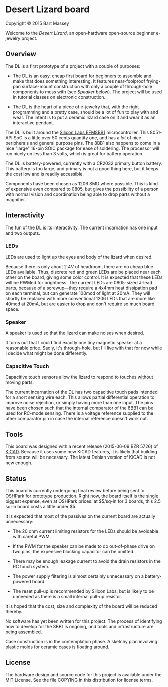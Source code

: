 # Desert Lizard board
Copyright © 2015 Bart Massey

Welcome to the *Desert Lizard*, an open-hardware open-source
beginner e-jewelry project.

## Overview

The DL is a first prototype of a project with a
couple of purposes:

* The DL is an easy, cheap first board for beginners to assemble
  and make that does something interesting. It features
  near-foolproof frying-pan surface-mount construction with
  only a couple of through-hole components to mess with (see
  *Speaker* below). The project will be used in tutorial
  classes on electronic construction.

* The DL is the heart of a piece of e-jewelry that, with the
  right programming and a pretty case, should be a lot of
  fun to play with and wear. The intent is to put a ceramic
  lizard case on it and wear it as an interactive pendant.

The DL is built around the
[Silicon Labs EFM8BB1](http://www.silabs.com/Support%20Documents/TechnicalDocs/EFM8BB1_DataSheet.pdf)
microcontroller. This 8051-API SoC is a little over 50 cents
quantity one, and has a *lot* of nice peripherals and
general purpose pins. The 8BB1 also happens to come in a nice
"large" 16-pin SOIC package for ease of soldering. The
processor will run nicely on less than 3 volts, which is
great for battery operation.

The DL is battery-powered, currently with a CR2032 primary
button battery. This battery is too large, and primary is
not a good thing here, but it keeps the cost low and is
readily accessible.

Components have been chosen as 1206 SMD where possible. This
is kind of expensive even compared to 0805, but gives the
possibility of a person with normal vision and coordination
being able to drop parts without a magnifier.

## Interactivity

The fun of the DL is its interactivity. The current
incarnation has one input and two outputs.

### LEDs

LEDs are used to light up the eyes and body of the lizard
when desired.

Because there is only about 2.4V of headroom, there are no
cheap blue LEDs available. Thus, discrete red and green LEDs
are be placed near each other on the board, giving some
color control. It is expected that these LEDs will be PWMed
for brightness. The current LEDs are 0805-sized J-lead
parts, because of a screwup—they require a 4x4mm heat
dissipation pad on each terminal, but can generate 100mcd of
light at 20mA. They will shortly be replaced with more
conventional 1206 LEDs that are more like 40mcd at 20mA, but
are easier to drop and don't require so much board space.

### Speaker

A speaker is used so that the lizard can make noises when
desired.

It turns out that I could find exactly one tiny magnetic
speaker at a reasonable price. Sadly, it's through-hole, but
I'll live with that for now while I decide what might be
done differently.

### Capacitive Touch

Capacitive touch sensors allow the lizard to respond to
touches without moving parts.

The current incarnation of the DL has two capacitive touch
pads intended for a short sensing wire each. This allows
partial differential operation to improve noise rejection,
or simply having more than one input. The pins have been
chosen such that the internal comparator of the 8BB1 can be
used for RC-mode sensing. There is a voltage reference
supplied to the other comparator pin in case the internal
reference doesn't work out.

## Tools

This board was designed with a recent release (2015-06-09
BZR 5726) of [KiCAD](http://kicad-pcb.org). Because it uses
some new KiCAD features, it is likely that building from
source will be necessary. The latest Debian version of KiCAD
is not new enough.

## Status

This board is currently undergoing final review before being
sent to [OSHPark](http://oshpark.org) for prototype
production. Right now, the board itself is the single
biggest expense, even at OSHPark prices: at $5/sq-in for 3
boards, this 2.5 sq-in board costs a little under $5.

It is expected that most of the passives on the current
board are actually unnecessary:

* The 20 ohm current limiting resistors for the LEDs should
  be avoidable with careful PWM.

* If the PWM for the speaker can be made to do out-of-phase
  drive on two pins, the expensive blocking capacitor can be
  omitted.

* There may be enough leakage current to avoid the drain
  resistors in the RC touch system.

* The power supply filtering is almost certainly unnecessary
  on a battery-powered board.

* The reset pull-up is recommended by Silicon Labs, but is
  likely to be unneeded as there is a small internal pull-up
  resistor.

It is hoped that the cost, size and complexity of the board
will be reduced thereby.

No software has yet been written for this project. The
process of identifying how to develop for the 8BB1 is
ongoing, and tools and infrastructure are being assembled.

Case construction is in the contemplation phase. A sketchy
plan involving plastic molds for ceramic cases is floating
around.

## License

The hardware design and source code for this project is
available under the MIT License. See the file COPYING in
this distribution for license terms.

